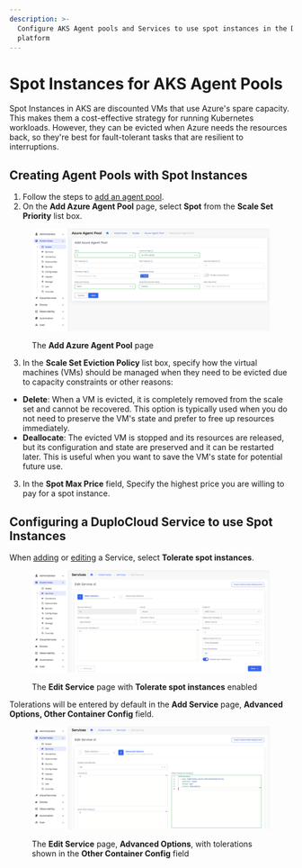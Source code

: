 ```yaml
---
description: >-
  Configure AKS Agent pools and Services to use spot instances in the DuploCloud
  platform
---
```


# Spot Instances for AKS Agent Pools

Spot Instances in AKS are discounted VMs that use Azure's spare capacity. This makes them a cost-effective strategy for running Kubernetes workloads. However, they can be evicted when Azure needs the resources back, so they're best for fault-tolerant tasks that are resilient to interruptions.&#x20;

## Creating Agent Pools with Spot Instances

1. Follow the steps to [add an agent pool](./#adding-an-agent-pool).
2. On the **Add Azure Agent Pool** page, select **Spot** from the **Scale Set Priority** list box.&#x20;

<figure><img src="../../../.gitbook/assets/agent pools.png" alt=""><figcaption><p>The <strong>Add Azure Agent Pool</strong> page</p></figcaption></figure>

3. In the **Scale Set Eviction Policy** list box, specify how the virtual machines (VMs) should be managed when they need to be evicted due to capacity constraints or other reasons:&#x20;

* **Delete**: When a VM is evicted, it is completely removed from the scale set and cannot be recovered. This option is typically used when you do not need to preserve the VM's state and prefer to free up resources immediately.
* **Deallocate**: The evicted VM is stopped and its resources are released, but its configuration and state are preserved and it can be restarted later. This is useful when you want to save the VM's state for potential future use.

3. In the **Spot Max Price** field, Specify the highest price you are willing to pay for a spot instance.

## Configuring a DuploCloud Service to use Spot Instances

When [adding](./#adding-an-agent-pool) or [editing](./#editing-an-agent-pool) a Service, select **Tolerate spot instances**.

<figure><img src="../../../.gitbook/assets/service 1.png" alt=""><figcaption><p>The <strong>Edit Service</strong> page with <strong>Tolerate spot instances</strong> enabled</p></figcaption></figure>

Tolerations will be entered by default in the **Add Service** page, **Advanced Options, Other Container Config** field.

<figure><img src="../../../.gitbook/assets/Service 2.png" alt=""><figcaption><p>The <strong>Edit Service</strong> page, <strong>Advanced Options</strong>, with tolerations shown in the <strong>Other Container Config</strong> field</p></figcaption></figure>
